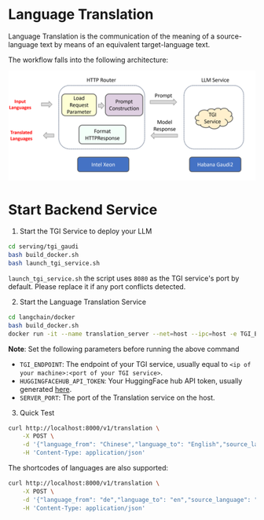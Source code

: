 # Language Translation

Language Translation is the communication of the meaning of a source-language text by means of an equivalent target-language text.

The workflow falls into the following architecture:

![architecture](../assets/img/translation_architecture.png)

# Start Backend Service

1. Start the TGI Service to deploy your LLM

```sh
cd serving/tgi_gaudi
bash build_docker.sh
bash launch_tgi_service.sh
```

`launch_tgi_service.sh` the script uses `8080` as the TGI service's port by default. Please replace it if any port conflicts detected.

2. Start the Language Translation Service

```sh
cd langchain/docker
bash build_docker.sh
docker run -it --name translation_server --net=host --ipc=host -e TGI_ENDPOINT=${TGI_ENDPOINT} -e HUGGINGFACEHUB_API_TOKEN=${HUGGINGFACEHUB_API_TOKEN} -e SERVER_PORT=8000 -e http_proxy=${http_proxy} -e https_proxy=${https_proxy} translation:latest bash
```

**Note**: Set the following parameters before running the above command

- `TGI_ENDPOINT`: The endpoint of your TGI service, usually equal to `<ip of your machine>:<port of your TGI service>`.
- `HUGGINGFACEHUB_API_TOKEN`: Your HuggingFace hub API token, usually generated [here](https://huggingface.co/settings/tokens).
- `SERVER_PORT`: The port of the Translation service on the host.

3. Quick Test

```sh
curl http://localhost:8000/v1/translation \
    -X POST \
    -d '{"language_from": "Chinese","language_to": "English","source_language": "我爱机器翻译。"}' \
    -H 'Content-Type: application/json'
```

The shortcodes of languages are also supported:

```sh
curl http://localhost:8000/v1/translation \
    -X POST \
    -d '{"language_from": "de","language_to": "en","source_language": "Maschinelles Lernen"}' \
    -H 'Content-Type: application/json'
```
